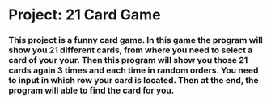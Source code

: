 # Project: 21 Card Game

### This project is a funny card game. In this game the program will show you 21 different cards, from where you need to select a card of your your. Then this program will show you those 21 cards again 3 times and each time in random orders. You need to input in which row your card is located. Then at the end, the program will able to find the card for you.

